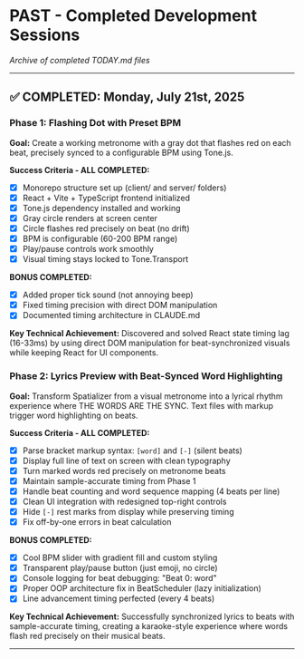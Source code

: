 # PAST - Completed Development Sessions

*Archive of completed TODAY.md files*

---

## ✅ COMPLETED: Monday, July 21st, 2025
### Phase 1: Flashing Dot with Preset BPM

**Goal:** Create a working metronome with a gray dot that flashes red on each beat, precisely synced to a configurable BPM using Tone.js.

**Success Criteria - ALL COMPLETED:**
- [x] Monorepo structure set up (client/ and server/ folders)
- [x] React + Vite + TypeScript frontend initialized
- [x] Tone.js dependency installed and working
- [x] Gray circle renders at screen center
- [x] Circle flashes red precisely on beat (no drift)
- [x] BPM is configurable (60-200 BPM range)
- [x] Play/pause controls work smoothly
- [x] Visual timing stays locked to Tone.Transport

**BONUS COMPLETED:**
- [x] Added proper tick sound (not annoying beep)
- [x] Fixed timing precision with direct DOM manipulation
- [x] Documented timing architecture in CLAUDE.md

**Key Technical Achievement:** Discovered and solved React state timing lag (16-33ms) by using direct DOM manipulation for beat-synchronized visuals while keeping React for UI components.

### Phase 2: Lyrics Preview with Beat-Synced Word Highlighting

**Goal:** Transform Spatializer from a visual metronome into a lyrical rhythm experience where THE WORDS ARE THE SYNC. Text files with markup trigger word highlighting on beats.

**Success Criteria - ALL COMPLETED:**
- [x] Parse bracket markup syntax: `[word]` and `[-]` (silent beats)
- [x] Display full line of text on screen with clean typography
- [x] Turn marked words red precisely on metronome beats
- [x] Maintain sample-accurate timing from Phase 1
- [x] Handle beat counting and word sequence mapping (4 beats per line)
- [x] Clean UI integration with redesigned top-right controls
- [x] Hide `[-]` rest marks from display while preserving timing
- [x] Fix off-by-one errors in beat calculation

**BONUS COMPLETED:**
- [x] Cool BPM slider with gradient fill and custom styling
- [x] Transparent play/pause button (just emoji, no circle)
- [x] Console logging for beat debugging: "Beat 0: word"
- [x] Proper OOP architecture fix in BeatScheduler (lazy initialization)
- [x] Line advancement timing perfected (every 4 beats)

**Key Technical Achievement:** Successfully synchronized lyrics to beats with sample-accurate timing, creating a karaoke-style experience where words flash red precisely on their musical beats.

---